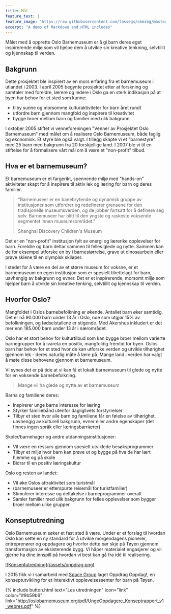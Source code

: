 ```yaml
---
title: Mål
feature_text: |
feature_image: "https://raw.githubusercontent.com/lassegs/obmimg/master/IMG_3599b.jpg"
excerpt: "A demo of Markdown and HTML includes"
---
```



Målet med å opprette Oslo Barnemuseum er å gi barn deres eget inspirerende miljø som vil hjelpe dem å utvikle sin kreative tenkning, selvtillit og kjennskap til verden.


## Bakgrunn
Dette prosjektet ble inspirert av en mors erfaring fra et barnemuseum i utlandet i 2003.
I april 2005 begynte prosjektet etter at forskning og samtaler med foreldre, lærere og ledere i Oslo ga en sterk indikasjon på at byen har behov for et sted som kunne:

  *  tilby sunne og morsomme kulturaktiviteter for barn året rundt
  *  utfordre barn gjennom mangfold og inspirere til kreativitet
  *  bygge broer mellom barn og familier med ulik bakgrunn

I oktober 2005 stiftet vi venneforeningen "Venner av Prosjektet Oslo Barnemuseum" med målet om å realisere Oslo Barnemuseum, både faglig og økonomisk. Et styre ble også valgt. I tillegg skapte vi et "barnestyre" med 25 barn med bakgrunn fra 20 forskjellige land. I 2007 ble vi til en stiftelse for å formalisere vårt mål om å være et "non-profit" tilbud.


## Hva er et barnemuseum?

Et barnemuseum er et fargerikt, spennende miljø med "hands-on" aktiviteter skapt for å inspirere til aktiv lek og læring for barn og deres familier.

>"Barnemuseer er en banebrytende og dynamisk gruppe av institusjoner som utfordrer og redefinerer grensene for den tradisjonelle museumsverden, og de jobber fortsatt for å definere seg selv. Barnemuseer har blitt til den yngste og raskeste voksende segmentet innen museumsområdet."
>
> Shanghai Discovery Children's Museum

Det er en "non-profit" institusjon fylt av energi og lærerike opplevelser for barn. Foreldre og barn deltar sammen til felles glede og nytte. Sammen kan de for eksempel utforske en by i barnestørrelse, grave ut dinosaurbein eller prøve skiene til en olympisk skiløper.

I stedet for å være en del av et større museum for voksne, er et barnemuseum en egen institusjon som er spesielt tilrettelagt for barn, uavhengig av bakgrunn og evner. Det er et inspirerende, morsomt miljø som hjelper barn å utvikle sin kreative tenking, selvtillit og kjennskap til verden.


## Hvorfor Oslo?
Mangfoldet i Oslos barnebefolkning er økende. Antallet barn øker samtidig. Det er nå 90.000 barn under 13 år i Oslo, noe som utgjør 15% av befolkningen, og fødselstallene er stigende. Med Akershus inkludert er det mer enn 185.000 barn under 13 år i nærområdet.

Oslo har et stort behov for kulturtilbud som kan bygge broer mellom varierte barnegrupper for å ivareta en positiv, mangfoldig fremtid for byen. Oslos barn har behov for et sted hvor de kan utforske verden og utvikle tilhørighet gjennom lek - deres naturlig måte å lære på. Mange land i verden har valgt å møte disse behovene gjennom et barnemuseum.

Vi synes det er på tide at vi kan få et lokalt barnemuseum til glede og nytte for en voksende barnebefolkning.


> Mange vil ha glede og nytte av et barnemuseum

Barna og familiene deres:

  *  Inspirerer unge barns interesse for læring
  *  Styrker familiebånd utenfor dagliglivets forstyrrelser
  *  Tilbyr et sted hvor alle barn og familiene får en følelse av tilhørighet, uavhengig av kulturell bakgrunn, evner eller andre egenskaper (det finnes ingen språk eller læringsbarriærer)


Skoler/barnehager og andre utdanningsinstitusjoner:

  *  Vil være en ressurs gjennom spesielt utviklede besøksprogrammer
  *  Tilbyr et miljø hvor barn kan prøve ut og bygge på hva de har lært hjemme og på skole
  *  Bidrar til en positiv læringskultur


Oslo og resten av landet:

  *  Vil øke Oslos attraktivitet som turistmål
  *  (barnemuseer er etterspurte reisemål for turistfamilier)
  *  Stimulerer interesse og deltakelse i barneprogrammer overalt
  *  Samler familier med ulik bakgrunn for felles opplevelser som bygger broer mellom ulike grupper

## Konseptutredning

Oslo Barnemuseum søker et fast sted å være. Under er et forslag til hvordan Oslo kan sette en
ny standard for å utvikle morgendagens pionerer, entreprenører og oppdagere og hvorfor dette
bør skje på Tøyen gjennom transformasjon av eksisterende bygg.  Vi håper materialet engasjerer
og vil gjerne ha dine innspill på hvordan vi best kan gå fra idé til realisering.

<a href= "http://oslobarnemuseum.org/pdf/UngeOppdagere_Konseptrapport_v1_webres.pdf">
![Konseptutredning](/assets/oppdrag.png)</a>

I 2015 fikk vi i samarbeid med [Space Group](http://spacegroup.no/)  laget Oppdrag Oppdag!, en konseptutvikling for et interaktivt opplevelsessenter for barn på Tøyen.

{% include button.html text="Les utredningen" icon="link" color="#9b59b6" link="http://oslobarnemuseum.org/pdf/UngeOppdagere_Konseptrapport_v1_webres.pdf" %}
